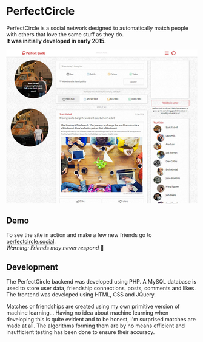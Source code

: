 # PerfectCircle
PerfectCircle is a social network designed to automatically match people with others that love the same stuff as they do.  
**It was initially developed in early 2015.**

![Screenshot](https://github.com/ScottKitchell/PerfectCircle/raw/master/images/screenshot.jpg)

## Demo
To see the site in action and make a few new friends go to [perfectcircle.social](http://www.perfectcircle.social).  
*Warning: Friends may never respond* :older_man: 

## Development
The PerfectCircle backend was developed using PHP. A MySQL database is used to store user data, friendship connections, posts, comments and likes.  
The frontend was developed using HTML, CSS and JQuery.

Matches or friendships are created using my own primitive version of machine learning... Having no idea about machine learning when developing this is quite evident and to be honest, I'm surprised matches are made at all. The algorithms forming them are by no means efficient and insufficient testing has been done to ensure their accuracy. 
